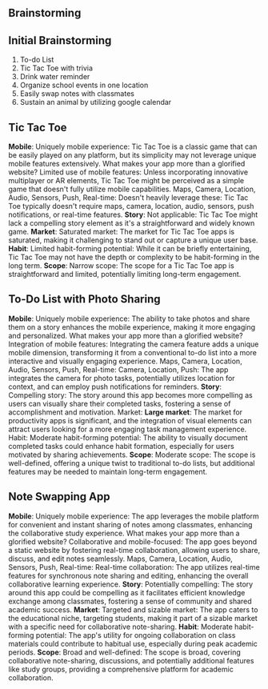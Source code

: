 ## Brainstorming

## Initial Brainstorming
 1. To-do List
 2. Tic Tac Toe with trivia
 3. Drink water reminder
 4. Organize school events in one location
 5. Easily swap notes with classmates
 6. Sustain an animal by utilizing google calendar 

## Tic Tac Toe
**Mobile**:
Uniquely mobile experience: Tic Tac Toe is a classic game that can be easily played on any platform, but its simplicity may not leverage unique mobile features extensively.
What makes your app more than a glorified website?
Limited use of mobile features: Unless incorporating innovative multiplayer or AR elements, Tic Tac Toe might be perceived as a simple game that doesn't fully utilize mobile capabilities.
Maps, Camera, Location, Audio, Sensors, Push, Real-time:
Doesn't heavily leverage these: Tic Tac Toe typically doesn't require maps, camera, location, audio, sensors, push notifications, or real-time features.
**Story**:
Not applicable: Tic Tac Toe might lack a compelling story element as it's a straightforward and widely known game.
**Market**:
Saturated market: The market for Tic Tac Toe apps is saturated, making it challenging to stand out or capture a unique user base.
**Habit**:
Limited habit-forming potential: While it can be briefly entertaining, Tic Tac Toe may not have the depth or complexity to be habit-forming in the long term.
**Scope**:
Narrow scope: The scope for a Tic Tac Toe app is straightforward and limited, potentially limiting long-term engagement.

## To-Do List with Photo Sharing
**Mobile**:
Uniquely mobile experience: The ability to take photos and share them on a story enhances the mobile experience, making it more engaging and personalized.
What makes your app more than a glorified website?
Integration of mobile features: Integrating the camera feature adds a unique mobile dimension, transforming it from a conventional to-do list into a more interactive and visually engaging experience.
Maps, Camera, Location, Audio, Sensors, Push, Real-time:
Camera, Location, Push: The app integrates the camera for photo tasks, potentially utilizes location for context, and can employ push notifications for reminders.
**Story**:
Compelling story: The story around this app becomes more compelling as users can visually share their completed tasks, fostering a sense of accomplishment and motivation.
Market:
**Large market**: The market for productivity apps is significant, and the integration of visual elements can attract users looking for a more engaging task management experience.
Habit:
Moderate habit-forming potential: The ability to visually document completed tasks could enhance habit formation, especially for users motivated by sharing achievements.
**Scope**:
Moderate scope: The scope is well-defined, offering a unique twist to traditional to-do lists, but additional features may be needed to maintain long-term engagement.




## Note Swapping App
**Mobile**:
Uniquely mobile experience: The app leverages the mobile platform for convenient and instant sharing of notes among classmates, enhancing the collaborative study experience.
What makes your app more than a glorified website?
Collaborative and mobile-focused: The app goes beyond a static website by fostering real-time collaboration, allowing users to share, discuss, and edit notes seamlessly.
Maps, Camera, Location, Audio, Sensors, Push, Real-time:
Real-time collaboration: The app utilizes real-time features for synchronous note sharing and editing, enhancing the overall collaborative learning experience.
**Story**:
Potentially compelling: The story around this app could be compelling as it facilitates efficient knowledge exchange among classmates, fostering a sense of community and shared academic success.
**Market**:
Targeted and sizable market: The app caters to the educational niche, targeting students, making it part of a sizable market with a specific need for collaborative note-sharing.
**Habit**:
Moderate habit-forming potential: The app's utility for ongoing collaboration on class materials could contribute to habitual use, especially during peak academic periods.
**Scope**:
Broad and well-defined: The scope is broad, covering collaborative note-sharing, discussions, and potentially additional features like study groups, providing a comprehensive platform for academic collaboration.
